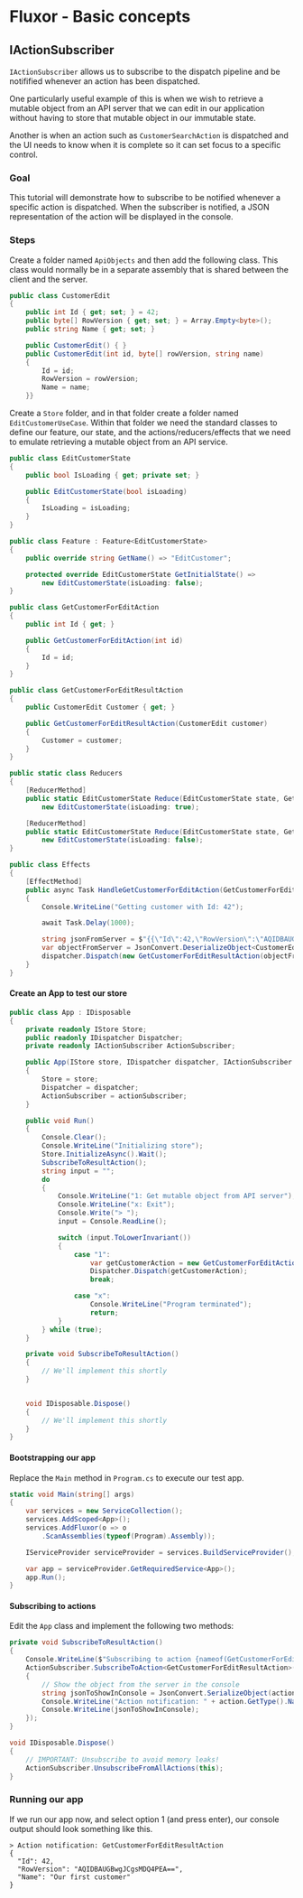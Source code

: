 # Fluxor - Basic concepts

## IActionSubscriber
`IActionSubscriber` allows us to subscribe to the dispatch pipeline and be notifified
whenever an action has been dispatched.

One particularly useful example of this is when we wish to retrieve
a mutable object from an API server that we can edit in our application
without having to store that mutable object in our immutable state.

Another is when an action such as `CustomerSearchAction` is dispatched
and the UI needs to know when it is complete so it can set focus
to a specific control.

### Goal
This tutorial will demonstrate how to subscribe to be notified whenever
a specific action is dispatched. When the subscriber is notified, a JSON
representation of the action will be displayed in the console.

### Steps

Create a folder named `ApiObjects` and then add the following class. This class would normally be
in a separate assembly that is shared between the client and the server.

```C#
public class CustomerEdit
{
	public int Id { get; set; } = 42;
	public byte[] RowVersion { get; set; } = Array.Empty<byte>();
	public string Name { get; set; }

	public CustomerEdit() { }
	public CustomerEdit(int id, byte[] rowVersion, string name)
	{
		Id = id;
		RowVersion = rowVersion;
		Name = name;
	}}
```

Create a `Store` folder, and in that folder create a folder named `EditCustomerUseCase`. Within
that folder we need the standard classes to define our feature, our state, and the
actions/reducers/effects that we need to emulate retrieving a mutable object from an API service.

```C#
public class EditCustomerState
{
	public bool IsLoading { get; private set; }

	public EditCustomerState(bool isLoading)
	{
		IsLoading = isLoading;
	}
}

public class Feature : Feature<EditCustomerState>
{
	public override string GetName() => "EditCustomer";

	protected override EditCustomerState GetInitialState() =>
		new EditCustomerState(isLoading: false);
}

public class GetCustomerForEditAction
{
	public int Id { get; }

	public GetCustomerForEditAction(int id)
	{
		Id = id;
	}
}

public class GetCustomerForEditResultAction
{
	public CustomerEdit Customer { get; }

	public GetCustomerForEditResultAction(CustomerEdit customer)
	{
		Customer = customer;
	}
}

public static class Reducers
{
	[ReducerMethod]
	public static EditCustomerState Reduce(EditCustomerState state, GetCustomerForEditAction action) =>
		new EditCustomerState(isLoading: true);

	[ReducerMethod]
	public static EditCustomerState Reduce(EditCustomerState state, GetCustomerForEditResultAction action) =>
		new EditCustomerState(isLoading: false);
}

public class Effects
{
	[EffectMethod]
	public async Task HandleGetCustomerForEditAction(GetCustomerForEditAction action, IDispatcher dispatcher)
	{
		Console.WriteLine("Getting customer with Id: 42");

		await Task.Delay(1000);

		string jsonFromServer = $"{{\"Id\":42,\"RowVersion\":\"AQIDBAUGBwgJCgsMDQ4PEA==\",\"Name\":\"Our first customer\"}}";
		var objectFromServer = JsonConvert.DeserializeObject<CustomerEdit>(jsonFromServer);
		dispatcher.Dispatch(new GetCustomerForEditResultAction(objectFromServer));
	}
}
```

#### Create an App to test our store

```C#
public class App : IDisposable
{
	private readonly IStore Store;
	public readonly IDispatcher Dispatcher;
	private readonly IActionSubscriber ActionSubscriber;

	public App(IStore store, IDispatcher dispatcher, IActionSubscriber actionSubscriber)
	{
		Store = store;
		Dispatcher = dispatcher;
		ActionSubscriber = actionSubscriber;
	}

	public void Run()
	{
		Console.Clear();
		Console.WriteLine("Initializing store");
		Store.InitializeAsync().Wait();
		SubscribeToResultAction();
		string input = "";
		do
		{
			Console.WriteLine("1: Get mutable object from API server");
			Console.WriteLine("x: Exit");
			Console.Write("> ");
			input = Console.ReadLine();

			switch (input.ToLowerInvariant())
			{
				case "1":
					var getCustomerAction = new GetCustomerForEditAction(42);
					Dispatcher.Dispatch(getCustomerAction);
					break;

				case "x":
					Console.WriteLine("Program terminated");
					return;
			}
		} while (true);
	}

	private void SubscribeToResultAction()
	{
		// We'll implement this shortly
	}


	void IDisposable.Dispose()
	{
		// We'll implement this shortly
	}
}
```

#### Bootstrapping our app
Replace the `Main` method in `Program.cs` to execute our test app.

```C#
static void Main(string[] args)
{
	var services = new ServiceCollection();
	services.AddScoped<App>();
	services.AddFluxor(o => o
		.ScanAssemblies(typeof(Program).Assembly));

	IServiceProvider serviceProvider = services.BuildServiceProvider();

	var app = serviceProvider.GetRequiredService<App>();
	app.Run();
}
```

#### Subscribing to actions
Edit the `App` class and implement the following two methods:

```C#
private void SubscribeToResultAction()
{
	Console.WriteLine($"Subscribing to action {nameof(GetCustomerForEditResultAction)}");
	ActionSubscriber.SubscribeToAction<GetCustomerForEditResultAction>(this, action =>
	{
		// Show the object from the server in the console
		string jsonToShowInConsole = JsonConvert.SerializeObject(action.Customer, Formatting.Indented);
		Console.WriteLine("Action notification: " + action.GetType().Name);
		Console.WriteLine(jsonToShowInConsole);
	});
}

void IDisposable.Dispose()
{
	// IMPORTANT: Unsubscribe to avoid memory leaks!
	ActionSubscriber.UnsubscribeFromAllActions(this);
}
```

### Running our app

If we run our app now, and select option 1 (and press enter), our
console output should look something like this.

```
> Action notification: GetCustomerForEditResultAction
{
  "Id": 42,
  "RowVersion": "AQIDBAUGBwgJCgsMDQ4PEA==",
  "Name": "Our first customer"
}
```